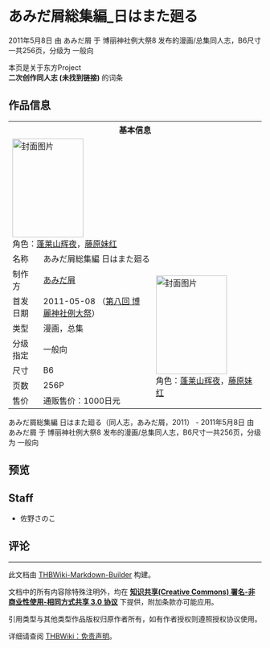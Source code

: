 # あみだ屑総集編_日はまた廻る

<!-- source html: G:\repos\THBWiki-Markdown-Builder\THBWikiMarkdown\Temp\main\7\72\ns0%3A%E3%81%82%E3%81%BF%E3%81%A0%E5%B1%91%E7%B7%8F%E9%9B%86%E7%B7%A8_%E6%97%A5%E3%81%AF%E3%81%BE%E3%81%9F%E5%BB%BB%E3%82%8B.html -->

2011年5月8日 由 あみだ屑 于 博丽神社例大祭8 发布的漫画/总集同人志，B6尺寸一共256页，分级为 一般向

本页是关于东方Project  
 **二次创作同人志 (未找到链接)** 的词条
## 作品信息

<table><tbody><tr><th colspan="3">基本信息</th></tr><tr><td class="cover-artwork-mobile" colspan="2"><a href="./文件-あみだ屑総集編_日はまた廻る封面.png.md" class="image" title="封面图片"><img alt="封面图片" src="https://upload.thwiki.cc/thumb/4/41/%E3%81%82%E3%81%BF%E3%81%A0%E5%B1%91%E7%B7%8F%E9%9B%86%E7%B7%A8_%E6%97%A5%E3%81%AF%E3%81%BE%E3%81%9F%E5%BB%BB%E3%82%8B%E5%B0%81%E9%9D%A2.png/141px-%E3%81%82%E3%81%BF%E3%81%A0%E5%B1%91%E7%B7%8F%E9%9B%86%E7%B7%A8_%E6%97%A5%E3%81%AF%E3%81%BE%E3%81%9F%E5%BB%BB%E3%82%8B%E5%B0%81%E9%9D%A2.png" decoding="async" loading="lazy" width="141" height="196" srcset="https://upload.thwiki.cc/thumb/4/41/%E3%81%82%E3%81%BF%E3%81%A0%E5%B1%91%E7%B7%8F%E9%9B%86%E7%B7%A8_%E6%97%A5%E3%81%AF%E3%81%BE%E3%81%9F%E5%BB%BB%E3%82%8B%E5%B0%81%E9%9D%A2.png/212px-%E3%81%82%E3%81%BF%E3%81%A0%E5%B1%91%E7%B7%8F%E9%9B%86%E7%B7%A8_%E6%97%A5%E3%81%AF%E3%81%BE%E3%81%9F%E5%BB%BB%E3%82%8B%E5%B0%81%E9%9D%A2.png 1.5x, https://upload.thwiki.cc/thumb/4/41/%E3%81%82%E3%81%BF%E3%81%A0%E5%B1%91%E7%B7%8F%E9%9B%86%E7%B7%A8_%E6%97%A5%E3%81%AF%E3%81%BE%E3%81%9F%E5%BB%BB%E3%82%8B%E5%B0%81%E9%9D%A2.png/283px-%E3%81%82%E3%81%BF%E3%81%A0%E5%B1%91%E7%B7%8F%E9%9B%86%E7%B7%A8_%E6%97%A5%E3%81%AF%E3%81%BE%E3%81%9F%E5%BB%BB%E3%82%8B%E5%B0%81%E9%9D%A2.png 2x" data-file-width="611" data-file-height="846"></a><div class="cover-char">角色：<a href="./蓬莱山辉夜.md" title="蓬莱山辉夜">蓬莱山辉夜</a>，<a href="./藤原妹红.md" title="藤原妹红">藤原妹红</a></div></td>
</tr><tr><td class="label">名称</td><td colspan="2"> あみだ屑総集編 日はまた廻る </td></tr><tr><td class="label">制作方</td><td><a href="./あみだ屑.md" title="あみだ屑">あみだ屑</a></td><td class="cover-artwork" rowspan="7" style="min-width:196px;"><a href="./文件-あみだ屑総集編_日はまた廻る封面.png.md" class="image" title="封面图片"><img alt="封面图片" src="https://upload.thwiki.cc/thumb/4/41/%E3%81%82%E3%81%BF%E3%81%A0%E5%B1%91%E7%B7%8F%E9%9B%86%E7%B7%A8_%E6%97%A5%E3%81%AF%E3%81%BE%E3%81%9F%E5%BB%BB%E3%82%8B%E5%B0%81%E9%9D%A2.png/141px-%E3%81%82%E3%81%BF%E3%81%A0%E5%B1%91%E7%B7%8F%E9%9B%86%E7%B7%A8_%E6%97%A5%E3%81%AF%E3%81%BE%E3%81%9F%E5%BB%BB%E3%82%8B%E5%B0%81%E9%9D%A2.png" decoding="async" loading="lazy" width="141" height="196" srcset="https://upload.thwiki.cc/thumb/4/41/%E3%81%82%E3%81%BF%E3%81%A0%E5%B1%91%E7%B7%8F%E9%9B%86%E7%B7%A8_%E6%97%A5%E3%81%AF%E3%81%BE%E3%81%9F%E5%BB%BB%E3%82%8B%E5%B0%81%E9%9D%A2.png/212px-%E3%81%82%E3%81%BF%E3%81%A0%E5%B1%91%E7%B7%8F%E9%9B%86%E7%B7%A8_%E6%97%A5%E3%81%AF%E3%81%BE%E3%81%9F%E5%BB%BB%E3%82%8B%E5%B0%81%E9%9D%A2.png 1.5x, https://upload.thwiki.cc/thumb/4/41/%E3%81%82%E3%81%BF%E3%81%A0%E5%B1%91%E7%B7%8F%E9%9B%86%E7%B7%A8_%E6%97%A5%E3%81%AF%E3%81%BE%E3%81%9F%E5%BB%BB%E3%82%8B%E5%B0%81%E9%9D%A2.png/283px-%E3%81%82%E3%81%BF%E3%81%A0%E5%B1%91%E7%B7%8F%E9%9B%86%E7%B7%A8_%E6%97%A5%E3%81%AF%E3%81%BE%E3%81%9F%E5%BB%BB%E3%82%8B%E5%B0%81%E9%9D%A2.png 2x" data-file-width="611" data-file-height="846"></a><div class="cover-char">角色：<a href="./蓬莱山辉夜.md" title="蓬莱山辉夜">蓬莱山辉夜</a>，<a href="./藤原妹红.md" title="藤原妹红">藤原妹红</a></div></td>
</tr><tr><td class="label">首发日期</td><td>2011-05-08&#160;（<a href="/展会作品列表?e=%E5%8D%9A%E4%B8%BD%E7%A5%9E%E7%A4%BE%E4%BE%8B%E5%A4%A7%E7%A5%AD%238">第八回 博麗神社例大祭</a>）</td></tr><tr><td class="label">类型</td><td>漫画，总集</td></tr><tr><td class="label">分级指定</td><td>一般向</td></tr><tr><td class="label">尺寸</td><td>B6</td></tr><tr><td class="label">页数</td><td>256P</td></tr><tr><td class="label">售价</td><td>通贩售价：1000日元</td></tr></tbody></table>

あみだ屑総集編 日はまた廻る（同人志，あみだ屑，2011） - 2011年5月8日 由 あみだ屑 于 博丽神社例大祭8 发布的漫画/总集同人志，B6尺寸一共256页，分级为 一般向
## 预览
## Staff
- 佐野さのこ

## 评论




---

此文档由 [THBWiki-Markdown-Builder](https://github.com/Delsin-Yu/THBWiki-Markdown-Builder) 构建。

文档中的所有内容除特殊注明外，均在 [**知识共享(Creative Commons) 署名-非商业性使用-相同方式共享 3.0 协议**](https://creativecommons.org/licenses/by-sa/3.0/deed.zh-hans) 下提供，附加条款亦可能应用。

引用类型与其他类型作品版权归原作者所有，如有作者授权则遵照授权协议使用。

详细请查阅 [THBWiki：免责声明](https://thbwiki.cc/THBWiki:%E5%85%8D%E8%B4%A3%E5%A3%B0%E6%98%8E)。

